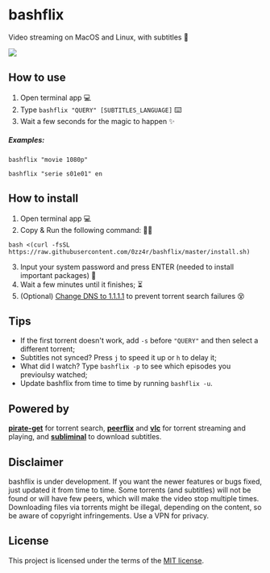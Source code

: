 # bashflix
Video streaming on MacOS and Linux, with subtitles 🍿

![](https://media.giphy.com/media/mACRrW4R25kuQLexXn/giphy.gif)

## How to use
1. Open terminal app 💻
2. Type `bashflix "QUERY" [SUBTITLES_LANGUAGE]` ⌨️
3. Wait a few seconds for the magic to happen ✨

##### Examples:
```
bashflix "movie 1080p"
```
```
bashflix "serie s01e01" en
```

## How to install
1. Open terminal app 💻
2. Copy & Run the following command: 🏃‍♀️ 
```
bash <(curl -fsSL https://raw.githubusercontent.com/0zz4r/bashflix/master/install.sh)
```
3. Input your system password and press ENTER (needed to install important packages) 🤫
4. Wait a few minutes until it finishes; ⏳
5. (Optional) [Change DNS to 1.1.1.1](https://1.1.1.1/dns/) to prevent torrent search failures 😵

## Tips
* If the first torrent doesn't work, add `-s` before `"QUERY"` and then select a different torrent;
* Subtitles not synced? Press `j` to speed it up or `h` to delay it;
* What did I watch? Type `bashflix -p` to see which episodes you previoulsy watched;
* Update bashflix from time to time by running `bashflix -u`.

## Powered by
[**pirate-get**](https://github.com/vikstrous/pirate-get) for torrent search, [**peerflix**](https://github.com/mafintosh/peerflix) and [**vlc**](https://github.com/videolan/vlc) for torrent streaming and playing,  and [**subliminal**](https://github.com/Diaoul/subliminal) to download subtitles.

## Disclaimer
bashflix is under development. If you want the newer features or bugs fixed, just updated it from time to time. Some torrents (and subtitles) will not be found or will have few peers, which will make the video stop multiple times.
Downloading files via torrents might be illegal, depending on the content, so be aware of copyright infringements. Use a VPN for privacy.

## License
This project is licensed under the terms of the [MIT license](https://github.com/0zz4r/bashflix/blob/master/LICENSE.md).
